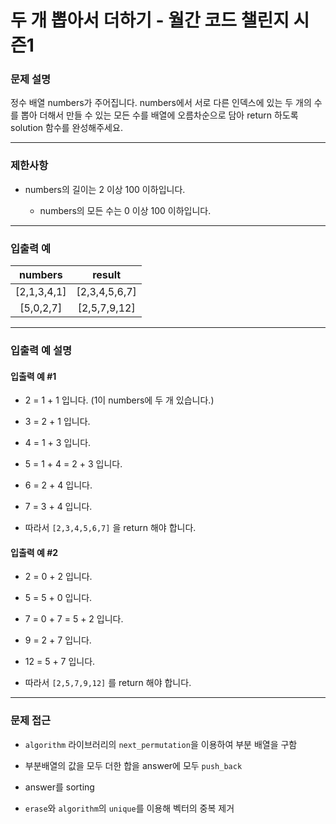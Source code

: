 # 두 개 뽑아서 더하기 - 월간 코드 챌린지 시즌1

### 문제 설명

정수 배열 numbers가 주어집니다. numbers에서 서로 다른 인덱스에 있는 두 개의 수를 뽑아 더해서 만들 수 있는 모든 수를 배열에 오름차순으로 담아 return 하도록 solution 함수를 완성해주세요.

---

### 제한사항

  - numbers의 길이는 2 이상 100 이하입니다.

    - numbers의 모든 수는 0 이상 100 이하입니다.

---

### 입출력 예

|   numbers   |    result     |
| :---------: | :-----------: |
| [2,1,3,4,1] | [2,3,4,5,6,7] |
|  [5,0,2,7]  | [2,5,7,9,12]  |

---

### 입출력 예 설명

#### 입출력 예 #1

  - 2 = 1 + 1 입니다. (1이 numbers에 두 개 있습니다.)

  - 3 = 2 + 1 입니다.

  - 4 = 1 + 3 입니다.

  - 5 = 1 + 4 = 2 + 3 입니다.

  - 6 = 2 + 4 입니다.

  - 7 = 3 + 4 입니다.

  - 따라서 `[2,3,4,5,6,7]` 을 return 해야 합니다.

#### 입출력 예 #2

  - 2 = 0 + 2 입니다.

  - 5 = 5 + 0 입니다.

  - 7 = 0 + 7 = 5 + 2 입니다.

  - 9 = 2 + 7 입니다.

  - 12 = 5 + 7 입니다.

  - 따라서 `[2,5,7,9,12]` 를 return 해야 합니다.

---

### 문제 접근

  - `algorithm` 라이브러리의 `next_permutation`을 이용하여 부분 배열을 구함

  - 부분배열의 값을 모두 더한 합을 answer에 모두 `push_back`

  - answer를 sorting

  - `erase`와 `algorithm`의 `unique`를 이용해 벡터의 중복 제거